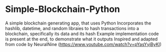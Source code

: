 # Simple-Blockchain-Python
A simple blockchain generating app, that uses Python
Incorporates the hashlib, datetime, and random libraies to hash transactions into a blockchain, specifically its data and its hash
Example implementation code is present at the end, to demonstrate what it outputs
Inspired and adapted from code by NeuralNine (https://www.youtube.com/watch?v=pYasYyjByKI)
